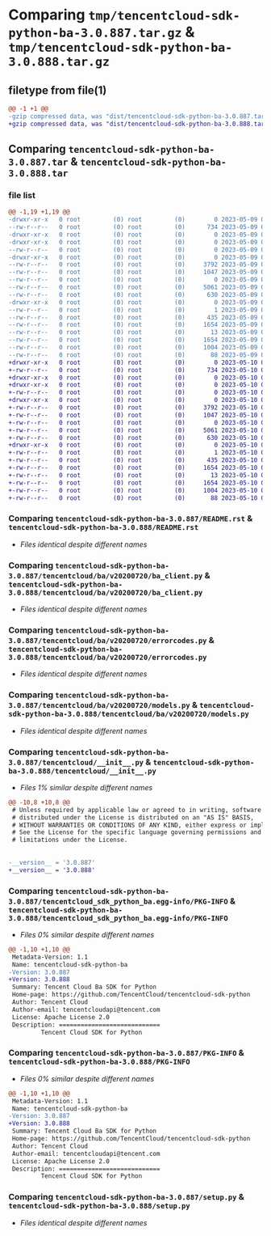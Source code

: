 # Comparing `tmp/tencentcloud-sdk-python-ba-3.0.887.tar.gz` & `tmp/tencentcloud-sdk-python-ba-3.0.888.tar.gz`

## filetype from file(1)

```diff
@@ -1 +1 @@
-gzip compressed data, was "dist/tencentcloud-sdk-python-ba-3.0.887.tar", last modified: Tue May  9 02:21:47 2023, max compression
+gzip compressed data, was "dist/tencentcloud-sdk-python-ba-3.0.888.tar", last modified: Wed May 10 01:49:38 2023, max compression
```

## Comparing `tencentcloud-sdk-python-ba-3.0.887.tar` & `tencentcloud-sdk-python-ba-3.0.888.tar`

### file list

```diff
@@ -1,19 +1,19 @@
-drwxr-xr-x   0 root         (0) root         (0)        0 2023-05-09 02:21:47.000000 tencentcloud-sdk-python-ba-3.0.887/
--rw-r--r--   0 root         (0) root         (0)      734 2023-05-09 02:21:47.000000 tencentcloud-sdk-python-ba-3.0.887/README.rst
-drwxr-xr-x   0 root         (0) root         (0)        0 2023-05-09 02:21:47.000000 tencentcloud-sdk-python-ba-3.0.887/tencentcloud/
-drwxr-xr-x   0 root         (0) root         (0)        0 2023-05-09 02:21:47.000000 tencentcloud-sdk-python-ba-3.0.887/tencentcloud/ba/
--rw-r--r--   0 root         (0) root         (0)        0 2023-05-09 02:21:47.000000 tencentcloud-sdk-python-ba-3.0.887/tencentcloud/ba/__init__.py
-drwxr-xr-x   0 root         (0) root         (0)        0 2023-05-09 02:21:47.000000 tencentcloud-sdk-python-ba-3.0.887/tencentcloud/ba/v20200720/
--rw-r--r--   0 root         (0) root         (0)     3792 2023-05-09 02:21:47.000000 tencentcloud-sdk-python-ba-3.0.887/tencentcloud/ba/v20200720/ba_client.py
--rw-r--r--   0 root         (0) root         (0)     1047 2023-05-09 02:21:47.000000 tencentcloud-sdk-python-ba-3.0.887/tencentcloud/ba/v20200720/errorcodes.py
--rw-r--r--   0 root         (0) root         (0)        0 2023-05-09 02:21:47.000000 tencentcloud-sdk-python-ba-3.0.887/tencentcloud/ba/v20200720/__init__.py
--rw-r--r--   0 root         (0) root         (0)     5061 2023-05-09 02:21:47.000000 tencentcloud-sdk-python-ba-3.0.887/tencentcloud/ba/v20200720/models.py
--rw-r--r--   0 root         (0) root         (0)      630 2023-05-09 02:21:47.000000 tencentcloud-sdk-python-ba-3.0.887/tencentcloud/__init__.py
-drwxr-xr-x   0 root         (0) root         (0)        0 2023-05-09 02:21:47.000000 tencentcloud-sdk-python-ba-3.0.887/tencentcloud_sdk_python_ba.egg-info/
--rw-r--r--   0 root         (0) root         (0)        1 2023-05-09 02:21:47.000000 tencentcloud-sdk-python-ba-3.0.887/tencentcloud_sdk_python_ba.egg-info/dependency_links.txt
--rw-r--r--   0 root         (0) root         (0)      435 2023-05-09 02:21:47.000000 tencentcloud-sdk-python-ba-3.0.887/tencentcloud_sdk_python_ba.egg-info/SOURCES.txt
--rw-r--r--   0 root         (0) root         (0)     1654 2023-05-09 02:21:47.000000 tencentcloud-sdk-python-ba-3.0.887/tencentcloud_sdk_python_ba.egg-info/PKG-INFO
--rw-r--r--   0 root         (0) root         (0)       13 2023-05-09 02:21:47.000000 tencentcloud-sdk-python-ba-3.0.887/tencentcloud_sdk_python_ba.egg-info/top_level.txt
--rw-r--r--   0 root         (0) root         (0)     1654 2023-05-09 02:21:47.000000 tencentcloud-sdk-python-ba-3.0.887/PKG-INFO
--rw-r--r--   0 root         (0) root         (0)     1004 2023-05-09 02:21:47.000000 tencentcloud-sdk-python-ba-3.0.887/setup.py
--rw-r--r--   0 root         (0) root         (0)       88 2023-05-09 02:21:47.000000 tencentcloud-sdk-python-ba-3.0.887/setup.cfg
+drwxr-xr-x   0 root         (0) root         (0)        0 2023-05-10 01:49:38.000000 tencentcloud-sdk-python-ba-3.0.888/
+-rw-r--r--   0 root         (0) root         (0)      734 2023-05-10 01:49:38.000000 tencentcloud-sdk-python-ba-3.0.888/README.rst
+drwxr-xr-x   0 root         (0) root         (0)        0 2023-05-10 01:49:38.000000 tencentcloud-sdk-python-ba-3.0.888/tencentcloud/
+drwxr-xr-x   0 root         (0) root         (0)        0 2023-05-10 01:49:38.000000 tencentcloud-sdk-python-ba-3.0.888/tencentcloud/ba/
+-rw-r--r--   0 root         (0) root         (0)        0 2023-05-10 01:49:38.000000 tencentcloud-sdk-python-ba-3.0.888/tencentcloud/ba/__init__.py
+drwxr-xr-x   0 root         (0) root         (0)        0 2023-05-10 01:49:38.000000 tencentcloud-sdk-python-ba-3.0.888/tencentcloud/ba/v20200720/
+-rw-r--r--   0 root         (0) root         (0)     3792 2023-05-10 01:49:38.000000 tencentcloud-sdk-python-ba-3.0.888/tencentcloud/ba/v20200720/ba_client.py
+-rw-r--r--   0 root         (0) root         (0)     1047 2023-05-10 01:49:38.000000 tencentcloud-sdk-python-ba-3.0.888/tencentcloud/ba/v20200720/errorcodes.py
+-rw-r--r--   0 root         (0) root         (0)        0 2023-05-10 01:49:38.000000 tencentcloud-sdk-python-ba-3.0.888/tencentcloud/ba/v20200720/__init__.py
+-rw-r--r--   0 root         (0) root         (0)     5061 2023-05-10 01:49:38.000000 tencentcloud-sdk-python-ba-3.0.888/tencentcloud/ba/v20200720/models.py
+-rw-r--r--   0 root         (0) root         (0)      630 2023-05-10 01:49:38.000000 tencentcloud-sdk-python-ba-3.0.888/tencentcloud/__init__.py
+drwxr-xr-x   0 root         (0) root         (0)        0 2023-05-10 01:49:38.000000 tencentcloud-sdk-python-ba-3.0.888/tencentcloud_sdk_python_ba.egg-info/
+-rw-r--r--   0 root         (0) root         (0)        1 2023-05-10 01:49:38.000000 tencentcloud-sdk-python-ba-3.0.888/tencentcloud_sdk_python_ba.egg-info/dependency_links.txt
+-rw-r--r--   0 root         (0) root         (0)      435 2023-05-10 01:49:38.000000 tencentcloud-sdk-python-ba-3.0.888/tencentcloud_sdk_python_ba.egg-info/SOURCES.txt
+-rw-r--r--   0 root         (0) root         (0)     1654 2023-05-10 01:49:38.000000 tencentcloud-sdk-python-ba-3.0.888/tencentcloud_sdk_python_ba.egg-info/PKG-INFO
+-rw-r--r--   0 root         (0) root         (0)       13 2023-05-10 01:49:38.000000 tencentcloud-sdk-python-ba-3.0.888/tencentcloud_sdk_python_ba.egg-info/top_level.txt
+-rw-r--r--   0 root         (0) root         (0)     1654 2023-05-10 01:49:38.000000 tencentcloud-sdk-python-ba-3.0.888/PKG-INFO
+-rw-r--r--   0 root         (0) root         (0)     1004 2023-05-10 01:49:38.000000 tencentcloud-sdk-python-ba-3.0.888/setup.py
+-rw-r--r--   0 root         (0) root         (0)       88 2023-05-10 01:49:38.000000 tencentcloud-sdk-python-ba-3.0.888/setup.cfg
```

### Comparing `tencentcloud-sdk-python-ba-3.0.887/README.rst` & `tencentcloud-sdk-python-ba-3.0.888/README.rst`

 * *Files identical despite different names*

### Comparing `tencentcloud-sdk-python-ba-3.0.887/tencentcloud/ba/v20200720/ba_client.py` & `tencentcloud-sdk-python-ba-3.0.888/tencentcloud/ba/v20200720/ba_client.py`

 * *Files identical despite different names*

### Comparing `tencentcloud-sdk-python-ba-3.0.887/tencentcloud/ba/v20200720/errorcodes.py` & `tencentcloud-sdk-python-ba-3.0.888/tencentcloud/ba/v20200720/errorcodes.py`

 * *Files identical despite different names*

### Comparing `tencentcloud-sdk-python-ba-3.0.887/tencentcloud/ba/v20200720/models.py` & `tencentcloud-sdk-python-ba-3.0.888/tencentcloud/ba/v20200720/models.py`

 * *Files identical despite different names*

### Comparing `tencentcloud-sdk-python-ba-3.0.887/tencentcloud/__init__.py` & `tencentcloud-sdk-python-ba-3.0.888/tencentcloud/__init__.py`

 * *Files 1% similar despite different names*

```diff
@@ -10,8 +10,8 @@
 # Unless required by applicable law or agreed to in writing, software
 # distributed under the License is distributed on an "AS IS" BASIS,
 # WITHOUT WARRANTIES OR CONDITIONS OF ANY KIND, either express or implied.
 # See the License for the specific language governing permissions and
 # limitations under the License.
 
 
-__version__ = '3.0.887'
+__version__ = '3.0.888'
```

### Comparing `tencentcloud-sdk-python-ba-3.0.887/tencentcloud_sdk_python_ba.egg-info/PKG-INFO` & `tencentcloud-sdk-python-ba-3.0.888/tencentcloud_sdk_python_ba.egg-info/PKG-INFO`

 * *Files 0% similar despite different names*

```diff
@@ -1,10 +1,10 @@
 Metadata-Version: 1.1
 Name: tencentcloud-sdk-python-ba
-Version: 3.0.887
+Version: 3.0.888
 Summary: Tencent Cloud Ba SDK for Python
 Home-page: https://github.com/TencentCloud/tencentcloud-sdk-python
 Author: Tencent Cloud
 Author-email: tencentcloudapi@tencent.com
 License: Apache License 2.0
 Description: ============================
         Tencent Cloud SDK for Python
```

### Comparing `tencentcloud-sdk-python-ba-3.0.887/PKG-INFO` & `tencentcloud-sdk-python-ba-3.0.888/PKG-INFO`

 * *Files 0% similar despite different names*

```diff
@@ -1,10 +1,10 @@
 Metadata-Version: 1.1
 Name: tencentcloud-sdk-python-ba
-Version: 3.0.887
+Version: 3.0.888
 Summary: Tencent Cloud Ba SDK for Python
 Home-page: https://github.com/TencentCloud/tencentcloud-sdk-python
 Author: Tencent Cloud
 Author-email: tencentcloudapi@tencent.com
 License: Apache License 2.0
 Description: ============================
         Tencent Cloud SDK for Python
```

### Comparing `tencentcloud-sdk-python-ba-3.0.887/setup.py` & `tencentcloud-sdk-python-ba-3.0.888/setup.py`

 * *Files identical despite different names*

